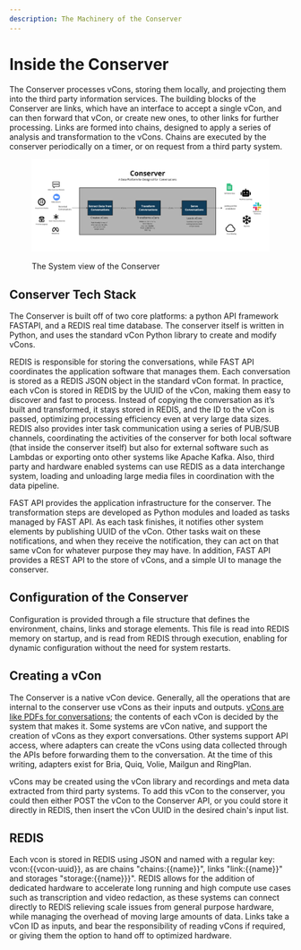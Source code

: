 ```yaml
---
description: The Machinery of the Conserver
---
```


# Inside the Conserver

The Conserver processes vCons, storing them locally, and projecting them into the third party information services.  The building blocks of the Conserver are links, which have an interface to accept a single vCon, and can then forward that vCon, or create new ones, to other links for further processing.  Links are formed into chains, designed to apply a series of analysis and transformation to the vCons.  Chains are executed by the conserver periodically on a timer, or on request from a third party system.&#x20;

<figure><img src="../.gitbook/assets/Conserver Pictures (7).jpg" alt=""><figcaption><p>The System view of the Conserver</p></figcaption></figure>

## Conserver Tech Stack&#x20;

The Conserver is built off of two core platforms: a python API framework FASTAPI, and a REDIS real time database. The conserver itself is written in Python, and uses the standard vCon Python library to create and modify vCons.

REDIS is responsible for storing the conversations, while FAST API coordinates the application software that manages them. Each conversation is stored as a REDIS JSON object in the standard vCon format. In practice, each vCon is stored in REDIS by the UUID of the vCon, making them easy to discover and fast to process. Instead of copying the conversation as it’s built and transformed, it stays stored in REDIS, and the ID to the vCon is passed, optimizing processing efficiency even at very large data sizes. REDIS also provides inter task communication using a series of PUB/SUB channels, coordinating the activities of the conserver for both local software (that inside the conserver itself) but also for external software such as Lambdas or exporting onto other systems like Apache Kafka. Also, third party and hardware enabled systems can use REDIS as a data interchange system, loading and unloading large media files in coordination with the data pipeline.

FAST API provides the application infrastructure for the conserver. The transformation steps are developed as Python modules and loaded as tasks managed by FAST API. As each task finishes, it notifies other system elements by publishing UUID of the vCon. Other tasks wait on these notifications, and when they receive the notification, they can act on that same vCon for whatever purpose they may have. In addition, FAST API provides a REST API to the store of vCons, and a simple UI to manage the conserver.

## Configuration of the Conserver

Configuration is provided through a file structure that defines the environment, chains, links and storage elements.  This file is read into REDIS memory on startup, and is read from REDIS through execution, enabling for dynamic configuration without the need for system restarts.&#x20;

## Creating a vCon

The Conserver is a native vCon device.  Generally, all the operations that are internal to the conserver use vCons as their inputs and outputs.  [vCons are like PDFs for conversations](../overview/vcons-in-a-nutshell.md); the contents of each vCon is decided by the system that makes it.   Some systems are vCon native, and support the creation of vCons as they export conversations. Other systems support API access, where adapters can create the vCons using data collected through the APIs before forwarding them to the conversation.  At the time of this writing, adapters exist for Bria, Quiq, Volie, Mailgun and RingPlan.&#x20;

vCons may be created using the vCon library and recordings and meta data extracted from third party systems.  To add this vCon to the conserver, you could then either POST the vCon to the Conserver API, or you could store it directly in REDIS, then insert the vCon UUID in the desired chain's input list.

## REDIS

Each vcon is stored in REDIS using JSON and named with a regular key: vcon:\{{vcon-uuid\}},  as are chains "chains:\{{name\}}", links "link:\{{name\}}" and storages "storage:\{{name\}}}".   REDIS allows for the addition of dedicated hardware to accelerate long running and high compute use cases such as transcription and video redaction, as these systems can connect directly to REDIS relieving scale issues from general purpose hardware, while managing the overhead of moving large amounts of data.  Links take a vCon ID as inputs, and bear the responsibility of reading vCons if required, or giving them the option to hand off to optimized hardware.
